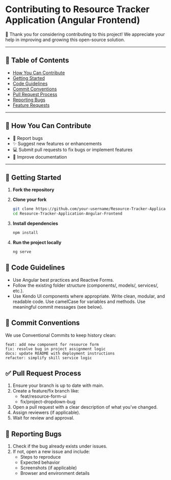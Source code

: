 # Contributing to Resource Tracker Application (Angular Frontend)

🙏 Thank you for considering contributing to this project! We appreciate your help in improving and growing this open-source solution.

---

## 🧠 Table of Contents

- [How You Can Contribute](#how-you-can-contribute)
- [Getting Started](#getting-started)
- [Code Guidelines](#code-guidelines)
- [Commit Conventions](#commit-conventions)
- [Pull Request Process](#pull-request-process)
- [Reporting Bugs](#reporting-bugs)
- [Feature Requests](#feature-requests)

---

## 🔧 How You Can Contribute

- 🐛 Report bugs
- ✨ Suggest new features or enhancements
- 💻 Submit pull requests to fix bugs or implement features
- 📖 Improve documentation

---

## 🚀 Getting Started

1. **Fork the repository**

2. **Clone your fork**

   ```bash
   git clone https://github.com/your-username/Resource-Tracker-Application-Angular-Frontend.git
   cd Resource-Tracker-Application-Angular-Frontend

3. **Install dependencies**

    ```bash
    npm install
    ```
4. **Run the project locally**
    ```bash
    ng serve
    ```


## 🧼 Code Guidelines
- Use Angular best practices and Reactive Forms.
- Follow the existing folder structure (components/, models/, services/, etc.).
- Use Kendo UI components where appropriate.
Write clean, modular, and readable code.
Use camelCase for variables and methods.
Use meaningful commit messages (see below).

## 📝 Commit Conventions
We use Conventional Commits to keep history clean:
```vbnet
feat: add new component for resource form
fix: resolve bug in project assignment logic
docs: update README with deployment instructions
refactor: simplify skill service logic
```

## ✅ Pull Request Process
1. Ensure your branch is up to date with main.
2. Create a feature/fix branch like:
    - feat/resource-form-ui
    - fix/project-dropdown-bug
3. Open a pull request with a clear description of what you’ve changed.
4. Assign reviewers (if applicable).
5. Wait for review and approval.

## 🐞 Reporting Bugs
1. Check if the bug already exists under issues.
2. If not, open a new issue and include:
    - Steps to reproduce
    - Expected behavior
    - Screenshots (if applicable)
    - Browser and environment details